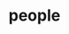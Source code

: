 ---
layout: page
title: people
nav: true
dropdown: true
children: 
    - title: members
      permalink: /publications/
    - title: divider
    - title: alumni
      permalink: /projects/
---